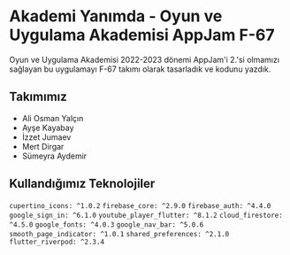 # Akademi Yanımda - Oyun ve Uygulama Akademisi AppJam F-67
Oyun ve Uygulama Akademisi 2022-2023 dönemi AppJam'i 2.'si olmamızı sağlayan bu uygulamayı F-67 takımı olarak tasarladık ve kodunu yazdık.

## Takımımız
* Ali Osman Yalçın
* Ayşe Kayabay
* İzzet Jumaev
* Mert Dirgar
* Sümeyra Aydemir

## Kullandığımız Teknolojiler
`cupertino_icons: ^1.0.2` `firebase_core: ^2.9.0` `firebase_auth: ^4.4.0` `google_sign_in: ^6.1.0` `youtube_player_flutter: ^8.1.2` `cloud_firestore: ^4.5.0` `google_fonts: ^4.0.3` `google_nav_bar: ^5.0.6` `smooth_page_indicator: ^1.0.1` `shared_preferences: ^2.1.0` `flutter_riverpod: ^2.3.4`
